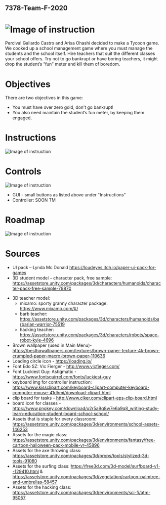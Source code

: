 ## 7378-Team-F-2020

![Image of instruction](https://i.imgur.com/NbiDdPx.jpg)
======
Percival Gallardo Castro and Arisa Ohashi decided to make a Tycoon game. We cooked up a school management game where you must manage the students and the school itself. Hire teachers that suit the different classes your school offers. Try not to go bankrupt or have boring teachers, it might drop the student’s “fun” meter and kill them of boredom. 

# Objectives
There are two objectives in this game:
- You must have over zero gold, don't go bankrupt!
- You also need maintain the student’s fun meter, by keeping them engaged.


# Instructions
![Image of instruction](https://i.imgur.com/mmzY8Zi.jpg)

# Controls 
![Image of instruction](https://i.imgur.com/n7pd1VN.jpg)
- GUI - small buttons as listed above under "Instructions"
- Controller: SOON TM

# Roadmap
![Image of instruction](https://i.imgur.com/yPADjGe.jpg)

# Sources
* UI pack – Lynda Mc Donald https://loudeyes.itch.io/paper-ui-pack-for-games
* 3D student model – character pack, free sample: https://assetstore.unity.com/packages/3d/characters/humanoids/character-pack-free-sample-79870
- 3D teacher model:
  - mixamo: sporty granny character package: https://www.mixamo.com/#/
  -	barb teacher: https://assetstore.unity.com/packages/3d/characters/humanoids/barbarian-warrior-75519
  -	hacking teacher: https://assetstore.unity.com/packages/3d/characters/robots/space-robot-kyle-4696
- Brown wallpaper (used in Main Menu)- https://besthqwallpapers.com/textures/brown-paper-texture-4k-brown-crumpled-paper-macro-brown-paper-110636
- Loading circle icon - https://loading.io/
- Font Edo SZ: Vic Fierger - http://www.vicfieger.com/
- Font Luckiest Guy: Astigmatic - https://www.fontsquirrel.com/fonts/luckiest-guy
- keyboard img for controller instruction: https://www.kissclipart.com/keyboard-clipart-computer-keyboard-computer-mouse-41dhmi/download-clipart.html
- clip board for tasks - http://www.clker.com/clipart-eps-clip-board.html
- board icon for classes - https://www.pngkey.com/download/u2r5a9q8w7e6a9q8_writing-study-learn-education-student-board-school-school/
- Assets that is staple for every classroom: https://assetstore.unity.com/packages/3d/environments/school-assets-146253
- Assets for the magic class: https://assetstore.unity.com/packages/3d/environments/fantasy/free-cartoon-halloween-pack-mobile-vr-45896
- Assets for the axe throwing class: https://assetstore.unity.com/packages/3d/props/tools/stylized-3d-tools-91080
- Assets for the surfing class: https://free3d.com/3d-model/surfboard-v1--129410.html & https://assetstore.unity.com/packages/3d/vegetation/cartoon-palmtree-and-umbrellas-58457
- Assets for the hacking class: https://assetstore.unity.com/packages/3d/environments/sci-fi/atm-95057

